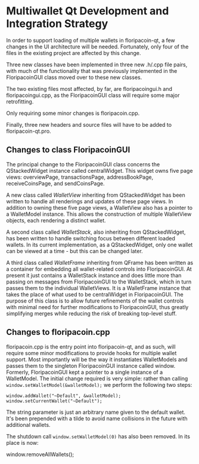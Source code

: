 Multiwallet Qt Development and Integration Strategy
===================================================

In order to support loading of multiple wallets in floripacoin-qt, a few changes in the UI architecture will be needed.
Fortunately, only four of the files in the existing project are affected by this change.

Three new classes have been implemented in three new .h/.cpp file pairs, with much of the functionality that was previously
implemented in the FloripacoinGUI class moved over to these new classes.

The two existing files most affected, by far, are floripacoingui.h and floripacoingui.cpp, as the FloripacoinGUI class will require
some major retrofitting.

Only requiring some minor changes is floripacoin.cpp.

Finally, three new headers and source files will have to be added to floripacoin-qt.pro.

Changes to class FloripacoinGUI
---------------------------
The principal change to the FloripacoinGUI class concerns the QStackedWidget instance called centralWidget.
This widget owns five page views: overviewPage, transactionsPage, addressBookPage, receiveCoinsPage, and sendCoinsPage.

A new class called *WalletView* inheriting from QStackedWidget has been written to handle all renderings and updates of
these page views. In addition to owning these five page views, a WalletView also has a pointer to a WalletModel instance.
This allows the construction of multiple WalletView objects, each rendering a distinct wallet.

A second class called *WalletStack*, also inheriting from QStackedWidget, has been written to handle switching focus between
different loaded wallets. In its current implementation, as a QStackedWidget, only one wallet can be viewed at a time -
but this can be changed later.

A third class called *WalletFrame* inheriting from QFrame has been written as a container for embedding all wallet-related
controls into FloripacoinGUI. At present it just contains a WalletStack instance and does little more than passing on messages
from FloripacoinGUI to the WalletStack, which in turn passes them to the individual WalletViews. It is a WalletFrame instance
that takes the place of what used to be centralWidget in FloripacoinGUI. The purpose of this class is to allow future
refinements of the wallet controls with minimal need for further modifications to FloripacoinGUI, thus greatly simplifying
merges while reducing the risk of breaking top-level stuff.

Changes to floripacoin.cpp
----------------------
floripacoin.cpp is the entry point into floripacoin-qt, and as such, will require some minor modifications to provide hooks for
multiple wallet support. Most importantly will be the way it instantiates WalletModels and passes them to the
singleton FloripacoinGUI instance called window. Formerly, FloripacoinGUI kept a pointer to a single instance of a WalletModel.
The initial change required is very simple: rather than calling `window.setWalletModel(&walletModel);` we perform the
following two steps:

	window.addWallet("~Default", &walletModel);
	window.setCurrentWallet("~Default");

The string parameter is just an arbitrary name given to the default wallet. It's been prepended with a tilde to avoid name collisions in the future with additional wallets.

The shutdown call `window.setWalletModel(0)` has also been removed. In its place is now:

window.removeAllWallets();
